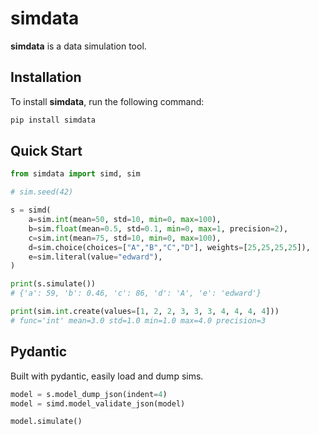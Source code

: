 # simdata

**simdata** is a data simulation tool.

## Installation
To install **simdata**, run the following command:
```bash
pip install simdata
```

## Quick Start
```python
from simdata import simd, sim

# sim.seed(42)

s = simd(
    a=sim.int(mean=50, std=10, min=0, max=100),
    b=sim.float(mean=0.5, std=0.1, min=0, max=1, precision=2),
    c=sim.int(mean=75, std=10, min=0, max=100),
    d=sim.choice(choices=["A","B","C","D"], weights=[25,25,25,25]),
    e=sim.literal(value="edward"),
)

print(s.simulate())
# {'a': 59, 'b': 0.46, 'c': 86, 'd': 'A', 'e': 'edward'}

print(sim.int.create(values=[1, 2, 2, 3, 3, 3, 4, 4, 4, 4])) 
# func='int' mean=3.0 std=1.0 min=1.0 max=4.0 precision=3

```

## Pydantic
Built with pydantic, easily load and dump sims.
```python
model = s.model_dump_json(indent=4)
model = simd.model_validate_json(model)

model.simulate()
```